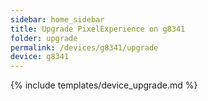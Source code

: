 ```yaml
---
sidebar: home_sidebar
title: Upgrade PixelExperience on g8341
folder: upgrade
permalink: /devices/g8341/upgrade
device: g8341
---
```

{% include templates/device_upgrade.md %}

